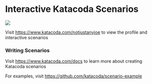 # Interactive Katacoda Scenarios

[![](http://shields.katacoda.com/katacoda/notjustanyjoe/count.svg)](https://www.katacoda.com/notjustanyjoe "Get your profile on Katacoda.com")

Visit https://www.katacoda.com/notjustanyjoe to view the profile and interactive scenarios

### Writing Scenarios
Visit https://www.katacoda.com/docs to learn more about creating Katacoda scenarios

For examples, visit https://github.com/katacoda/scenario-example
